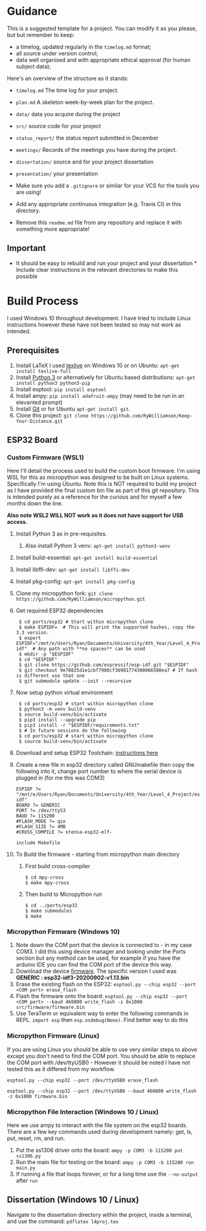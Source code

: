 # Guidance

This is a suggested template for a project. You can modify it as you please, but
but remember to keep:

- a timelog, updated regularly in the `timelog.md` format;
- all source under version control;
- data well organised and with appropriate ethical approval (for human subject data);

Here's an overview of the structure as it stands:

- `timelog.md` The time log for your project.
- `plan.md` A skeleton week-by-week plan for the project.
- `data/` data you acquire during the project
- `src/` source code for your project
- `status_report/` the status report submitted in December
- `meetings/` Records of the meetings you have during the project.
- `dissertation/` source and for your project dissertation
- `presentation/` your presentation

- Make sure you add a `.gitignore` or similar for your VCS for the tools you are using!
- Add any appropriate continuous integration (e.g. Travis CI) in this directory.

- Remove this `readme.md` file from any repository and replace it with something more appropriate!

## Important

- It should be easy to rebuild and run your project and your dissertation \* Include clear instructions in the relevant directories to make this possible

# Build Process

I used Windows 10 throughout development. I have tried to include Linux instructions however these have not been tested so may not work as intended.

## Prerequisites

1. Install LaTeX I used [texlive](https://www.tug.org/texlive/acquire-netinstall.html) on Windows 10 or on Ubuntu: `apt-get install texlive-full`
1. Install [Python 3](https://www.python.org/downloads/) or alternatively for Ubuntu based distributions: `apt-get install python3 python3-pip`
1. Install esptool: `pip install esptool`
1. Install ampy: `pip install adafruit-ampy` (may need to be run in an elevanted prompt)
1. Install [Git](https://git-scm.com/downloads) or for Ubuntu `apt-get install git`.
1. Clone this project: `git clone https://github.com/RyWilliamson/Keep-Your-Distance.git`

## ESP32 Board

### Custom Firmware (WSL1)

Here I'll detail the process used to build the custom boot firmware. I'm using WSL for this as micropython was designed to be built on Linux systems.
Specifically I'm using Ubuntu. Note this is NOT required to build my project as I have provided the final custom bin file as part of this git repository. This is intended purely as a reference for the curious and for myself a few months down the line.

**Also note WSL2 WILL NOT work as it does not have support for USB access.**

1. Install Python 3 as in pre-requisites.
   1. Also install Python 3 venv: `apt-get install python3-venv`
1. Install build-essential: `apt-get install build-essential`
1. Install libffi-dev: `apt-get install libffi-dev`
1. Install pkg-config: `apt-get install pkg-config`
1. Clone my micropython fork: `git clone https://github.com/RyWilliamson/micropython.git`
1. Get required ESP32 dependencies

   ```console
    $ cd ports/esp32 # Start within micropython clone
    $ make ESPIDF=  # This will print the supported hashes, copy the 3.3 version.
    $ export ESPIDF="/mnt/e/Users/Ryan/Documents/University/4th_Year/Level_4_Project/esp-idf"  # Any path with **no spaces** can be used
    $ mkdir -p "$ESPIDF"
    $ cd "$ESPIDF"
    $ git clone https://github.com/espressif/esp-idf.git "$ESPIDF"
    $ git checkout 9e70825d1e1cbf7988cf36981774300066580ea7 # If hash is different use that one
    $ git submodule update --init --recursive
   ```

1. Now setup python virtual environment

   ```console
    $ cd ports/esp32 # start within micropython clone
    $ python3 -m venv build-venv
    $ source build-venv/bin/activate
    $ pip3 install --upgrade pip
    $ pip3 install -r "$ESPIDF/requirements.txt"
    $ # In future sessions do the following
    $ cd ports/esp32 # start within micropython clone
    $ source build-venv/bin/activate
   ```

1. Download and setup ESP32 Toolchain: [instructions here](https://docs.espressif.com/projects/esp-idf/en/v3.3.2/get-started/linux-setup.html)
1. Create a new file in esp32 directory called GNUmakefile then copy the following into it, change port number to where the serial device is plugged in (for me this was COM3)

   ```
   ESPIDF ?= "/mnt/e/Users/Ryan/Documents/University/4th_Year/Level_4_Project/esp-idf"
   BOARD ?= GENERIC
   PORT ?= /dev/ttyS3
   BAUD ?= 115200
   #FLASH_MODE ?= qio
   #FLASH_SIZE ?= 4MB
   #CROSS_COMPILE ?= xtensa-esp32-elf-

   include Makefile
   ```

1. To Build the firmware - starting from micropython main directory

   1. First build cross-compiler

      ```console
      $ cd mpy-cross
      $ make mpy-cross
      ```

   1. Then build to Micropython run

      ```console
      $ cd ../ports/esp32
      $ make submodules
      $ make
      ```

### Micropython Firmware (Windows 10)

1. Note down the COM port that the device is connected to - in my case COM3. I did this using device manager and looking under the Ports section but any method can be used, for example if you have the arduino IDE you can find the COM port of the device this way.
1. Download the device [firmware](http://micropython.org/download/esp32/). The specific version I used was **GENERIC : esp32-idf3-20200902-v1.13.bin**
1. Erase the existing flash on the ESP32: `esptool.py --chip esp32 --port <COM port> erase_flash`
1. Flash the firmware onto the board: `esptool.py --chip esp32 --port <COM port> --baud 460800 write_flash -z 0x1000 src/firmware/firmware.bin`
1. Use TeraTerm or equivalent way to enter the following commands in REPL. `import esp` then `esp.osdebug(None)`. Find better way to do this

### Micropython Firmware (Linux)

If you are using Linux you should be able to use very similar steps to above except you don't need to find the COM port.
You should be able to replace the COM port with /dev/ttyUSB0 - However it should be noted I have not tested this as it differed from my workflow.

`esptool.py --chip esp32 --port /dev/ttyUSB0 erase_flash`

`esptool.py --chip esp32 --port /dev/ttyUSB0 --baud 460800 write_flash -z 0x1000 firmware.bin`

### Micropython File Interaction (Windows 10 / Linux)

Here we use ampy to interact with the file system on the esp32 boards. There are a few key commands used during development namely: get, ls, put, reset, rm, and run.

1. Put the ss1306 driver onto the board: `ampy -p COM3 -b 115200 put ss1306.py`
1. Run the main file for testing on the board: `ampy -p COM3 -b 115200 run main.py`
1. If running a file that loops forever, or for a long time use the `--no-output` after `run`

## Dissertation (Windows 10 / Linux)

Navigate to the dissertation directory within the project, inside a terminal, and use the command: `pdflatex l4proj.tex`
